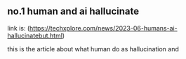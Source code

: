<!-- I want to write down my thoughts about the news I just read and have the copilot to comment down my each thoughts? or just talk with me about it. -->

## no.1 human and ai hallucinate

link is: (https://techxplore.com/news/2023-06-humans-ai-hallucinatebut.html)

this is the article about what human do as hallucination and 